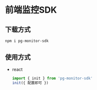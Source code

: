 # 前端监控SDK

## 下载方式
```bash
npm i pg-monitor-sdk
```

## 使用方式
+ react
    ```js
    import { init } from 'pg-monitor-sdk'
    init({ 配置即可 })
    ```
